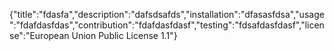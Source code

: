 {"title":"fdasfa","description":"dafsdsafds","installation":"dfasasfdsa","usage":"fdafdasfdas","contribution":"fdafdasfdasf","testing":"fdsafdasfdasf","license":"European Union Public License 1.1"}